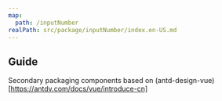 ```yaml
---
map:
  path: /inputNumber
realPath: src/package/inputNumber/index.en-US.md
---
```


## Guide

Secondary packaging components based on (antd-design-vue)[https://antdv.com/docs/vue/introduce-cn]

